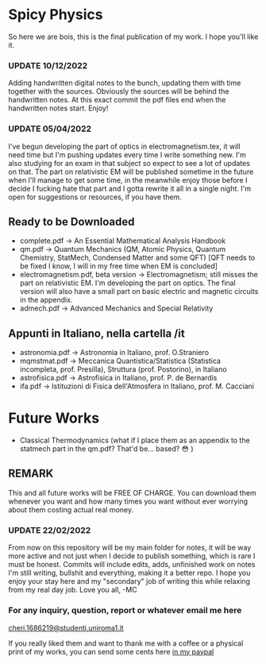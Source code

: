 # Spicy Physics
So here we are bois, this is the final publication of my work. I hope you'll like it.

### UPDATE 10/12/2022
Adding handwritten digital notes to the bunch, updating them with time together with the sources. Obviously the sources will be behind the handwritten notes. At this exact commit the pdf files end when the handwritten notes start. Enjoy!

### UPDATE 05/04/2022 
I've begun developing the part of optics in electromagnetism.tex, it will need time but I'm pushing updates every time I write something new. I'm also studying for an exam in that subject so expect to see a lot of updates on that. The part on relativistic EM will be published sometime in the future when I'll manage to get some time, in the meanwhile enjoy those before I decide I fucking hate that part and I gotta rewrite it all in a single night. I'm open for suggestions or resources, if you have them.

## Ready to be Downloaded
* complete.pdf -> An Essential Mathematical Analysis Handbook
* qm.pdf -> Quantum Mechanics (QM, Atomic Physics, Quantum Chemistry, StatMech, Condensed Matter and some QFT) [QFT needs to be fixed I know, I will in my free time when EM is concluded]
* electromagnetism.pdf, beta version -> Electromagnetism; still misses the part on relativistic EM. I'm developing the part on optics. The final version will also have a small part on basic electric and magnetic circuits in the appendix.
* admech.pdf -> Advanced Mechanics and Special Relativity

## Appunti in Italiano, nella cartella /it
* astronomia.pdf -> Astronomia in Italiano, prof. O.Straniero
* mqmstmat.pdf -> Meccanica Quantistica/Statistica (Statistica incompleta, prof. Presilla), Struttura (prof. Postorino), in Italiano
* astrofisica.pdf -> Astrofisica in Italiano, prof. P. de Bernardis
* ifa.pdf -> Istituzioni di Fisica dell'Atmosfera in Italiano, prof. M. Cacciani

# Future Works
* Classical Thermodynamics (what if I place them as an appendix to the statmech part in the qm.pdf? That'd be... based? 😳 )

## REMARK
This and all future works will be FREE OF CHARGE. You can download them whenever you want and how many times you want without ever worrying about them costing actual real money.

### UPDATE 22/02/2022
From now on this repository will be my main folder for notes, it will be way more active and not just when I decide to publish something, which is rare I must be honest. Commits will include edits, adds, unfinished work on notes I'm still writing, bullshit and everything, making it a better repo.
I hope you enjoy your stay here and my "secondary" job of writing this while relaxing from my real day job. Love you all, -MC

### For any inquiry, question, report or whatever email me here 
<cheri.1686219@studenti.uniroma1.it>

If you really liked them and want to thank me with a coffee or a physical print of my works, you can send some cents here [in my paypal](https://www.paypal.me/birrabenzina)
